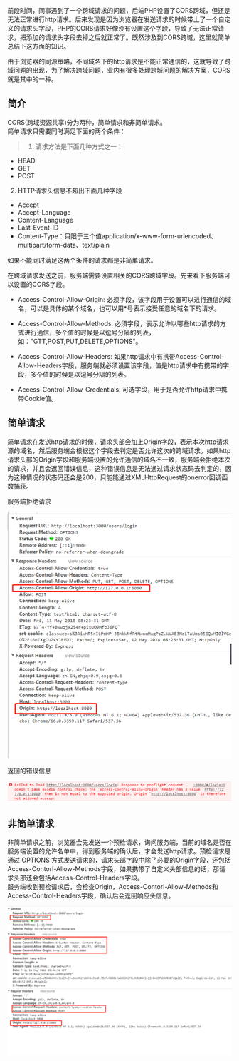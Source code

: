 前段时间，同事遇到了一个跨域请求的问题，后端PHP设置了CORS跨域，但还是无法正常进行http请求。后来发现是因为浏览器在发送请求的时候带上了一个自定义的请求头字段，PHP的CORS请求好像没有设置这个字段，导致了无法正常请求，把添加的请求头字段去掉之后就正常了。既然涉及到CORS跨域，这里就简单总结下这方面的知识。

由于浏览器的同源策略，不同域名下的http请求是不能正常通信的，这就导致了跨域问题的出现，为了解决跨域问题，业内有很多处理跨域问题的解决方案，CORS就是其中的一种。

## 简介

CORS(跨域资源共享)分为两种，简单请求和非简单请求。    
简单请求只需要同时满足下面的两个条件：

> 1. 请求方法是下面几种方式之一：
* HEAD  
* GET    
* POST

2. HTTP请求头信息不超出下面几种字段
* Accept 
* Accept-Language   
* Content-Language  
* Last-Event-ID 
* Content-Type：只限于三个值application/x-www-form-urlencoded、multipart/form-data、text/plain

如果不能同时满足这两个条件的请求都是非简单请求。

在跨域请求发送之前，服务端需要设置相关的CORS跨域字段。先来看下服务端可以设置的CORS字段。

* Access-Control-Allow-Origin: 必须字段，该字段用于设置可以进行通信的域名，可以是具体的某个域名，也可以用*号表示接受任意的域名下的请求。

* Access-Control-Allow-Methods: 必须字段，表示允许以哪些http请求的方式进行通信，多个值的时候是以逗号分隔的列表，如："GTT,POST,PUT,DELETE,OPTIONS"。

* Access-Control-Allow-Headers: 如果http请求中有携带Access-Control-Allow-Headers字段，服务端就必须设置该字段，值是http请求中有携带的字段，多个值的时候是以逗号分隔的列表。

* Access-Control-Allow-Credentials: 可选字段，用于是否允许http请求中携带Cookie值。

## 简单请求

简单请求在发送http请求的时候，请求头部会加上Origin字段，表示本次http请求源的域名，然后服务端会根据这个字段去判定是否允许这次的跨域请求。如果http请求头部的Origin字段和服务端设置的允许通信的域名不一致，服务端会拒绝本次的请求，并且会返回错误信息，这种错误信息是无法通过请求状态码去判定的，因为这种情况的状态码还会是200，只能能通过XMLHttpRequest的onerror回调函数捕获。

服务端拒绝请求

![服务端拒绝请求](../assets/微信截图_20180511172305.png)

返回的错误信息

![返回的错误信息](../assets/微信截图_20180511172738.png)


## 非简单请求

非简单请求之前，浏览器会先发送一个预检请求，询问服务端，当前的域名是否在服务端设置的允许名单中，得到服务端的确认后，才会发送http请求。预检请求是通过 OPTIONS 方式发送请求的，请求头部字段中除了必要的Origin字段，还包括Access-Contorl-Allow-Methods字段，如果携带了自定义头部信息的话，那请求头部还会包括Access-Control-Headers字段。   
服务端收到预检请求后，会检查Origin，Access-Contorl-Allow-Methods和Access-Control-Headers字段，确认后会返回响应头信息。

![预检请求](../assets/微信截图_20180511175700.png)




